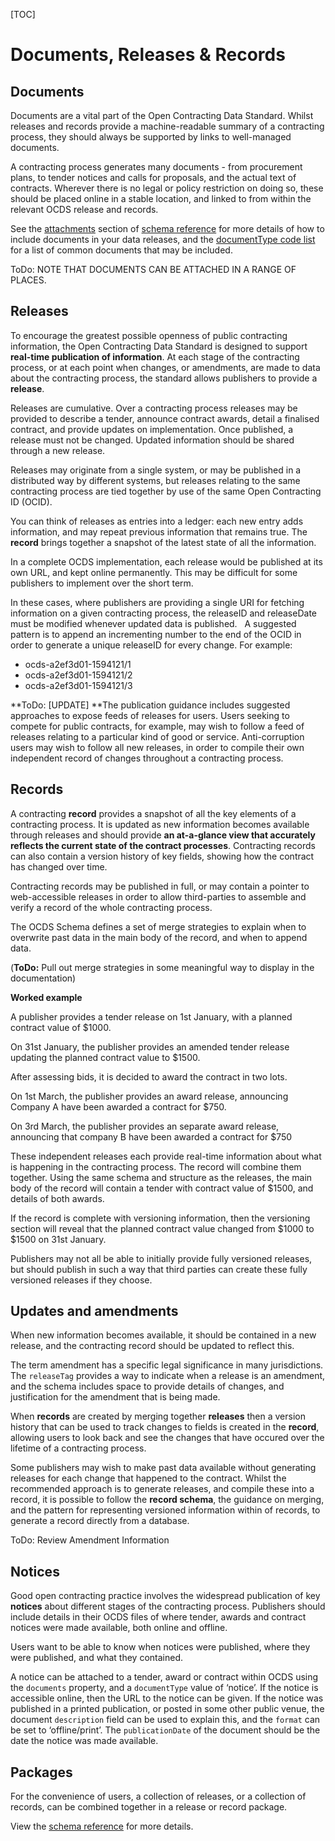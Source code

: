 [TOC]

# Documents, Releases & Records

## Documents

<span class="lead">Documents are a vital part of the Open Contracting Data Standard. Whilst releases and records provide a machine-readable summary of a contracting process, they should always be supported by links to well-managed documents.</span>

A contracting process generates many documents - from procurement plans, to tender notices and calls for proposals, and the actual text of contracts. Wherever there is no legal or policy restriction on doing so, these should be placed online in a stable location, and linked to from within the relevant OCDS release and records. 

See the [attachments](../../schema/reference#attachment) section of [schema reference](../../schema/reference) for more details of how to include documents in your data releases, and the [documentType code list](../../schema/codelists#document-type) for a list of common documents that may be included.

ToDo: NOTE THAT DOCUMENTS CAN BE ATTACHED IN A RANGE OF PLACES.

## Releases

To encourage the greatest possible openness of public contracting information, the Open Contracting Data Standard is designed to support **real-time publication of information**. At each stage of the contracting process, or at each point when changes, or amendments, are made to data about the contracting process, the standard allows publishers to provide a **release**.

Releases are cumulative. Over a contracting process releases may be provided to describe a tender, announce contract awards, detail a finalised contract, and provide updates on implementation. Once published, a release must not be changed. Updated information should be shared through a new release.

Releases may originate from a single system, or may be published in a distributed way by different systems, but releases relating to the same contracting process are tied together by use of the same Open Contracting ID (OCID).

You can think of releases as entries into a ledger: each new entry adds information, and may repeat previous information that remains true. The **record** brings together a snapshot of the latest state of all the information.

<div class="well">
<p>In a complete OCDS implementation, each release would be published at its own URL, and kept online permanently. This may be difficult for some publishers to implement over the short term.
</p>
<p>
In these cases, where publishers are providing a single URI for fetching information on a given contracting process, the releaseID and releaseDate must be modified whenever updated data is published.   A suggested pattern is to append an incrementing number to the end of the OCID in order to generate a unique releaseID for every change. For example:
</p>
<ul>
    <li>ocds-a2ef3d01-1594121/1</li>
    <li>ocds-a2ef3d01-1594121/2</li>
    <li>ocds-a2ef3d01-1594121/3</li>
</ul>
</div>

**ToDo: [UPDATE] **The publication guidance includes suggested approaches to expose feeds of releases for users. Users seeking to compete for public contracts, for example, may wish to follow a feed of releases relating to a particular kind of good or service. Anti-corruption users may wish to follow all new releases, in order to compile their own independent record of changes throughout a contracting process.

## Records

A contracting **record** provides a snapshot of all the key elements of a contracting process. It is updated as new information becomes available through releases and should provide **an at-a-glance view that accurately reflects the current state of the contract processes**. Contracting records can also contain a version history of key fields, showing how the contract has changed over time. 

Contracting records may be published in full, or may contain a pointer to web-accessible releases in order to allow third-parties to assemble and verify a record of the whole contracting process.

The OCDS Schema defines a set of merge strategies to explain when to overwrite past data in the main body of the record, and when to append data.

(**ToDo:** Pull out merge strategies in some meaningful way to display in the documentation)

<div class="well">
<p>
<strong>Worked example</strong>
</p>
<p>
A publisher provides a tender release on 1st January, with a planned contract value of $1000.
</p>
<p>
On 31st January, the publisher provides an amended tender release updating the planned contract value to $1500.
</p>
<p>
After assessing bids, it is decided to award the contract in two lots.
</p>
<p>
On 1st March, the publisher provides an award release, announcing Company A have been awarded a contract for $750.
</p>
<p>
On 3rd March, the publisher provides an separate award release, announcing that company B have been awarded a contract for $750
</p>
<p>
These independent releases each provide real-time information about what is happening in the contracting process. The record will combine them together. Using the same schema and structure as the releases, the main body of the record will contain a tender with contract value of $1500, and details of both awards.
</p>
<p>
If the record is complete with versioning information, then the versioning section will reveal that the planned contract value changed from $1000 to $1500 on 31st January.
</p>
</div>

Publishers may not all be able to initially provide fully versioned releases, but should publish in such a way that third parties can create these fully versioned releases if they choose.

## Updates and amendments

When new information becomes available, it should be contained in a new release, and the contracting record should be updated to reflect this. 

The term amendment has a specific legal significance in many jurisdictions. The ```releaseTag``` provides a way to indicate when a release is an amendment, and the schema includes space to provide details of changes, and justification for the amendment that is being made.

When **records** are created by merging together **releases** then a version history that can be used to track changes to fields is created in the **record**, allowing users to look back and see the changes that have occured over the lifetime of a contracting process. 

<div class="well">
Some publishers may wish to make past data available without generating releases for each change that happened to the contract. Whilst the recommended approach is to generate releases, and compile these into a record, it is possible to follow the <strong>record schema</strong>, the guidance on merging, and the pattern for representing versioned information within of records, to generate a record directly from a database. 
</div>

ToDo: Review Amendment Information

## Notices

Good open contracting practice involves the widespread publication of key **notices** about different stages of the contracting process. Publishers should include details in their OCDS files of where tender, awards and contract notices were made available, both online and offline.

Users want to be able to know when notices were published, where they were published, and what they contained. 

A notice can be attached to a tender, award or contract within OCDS using the ```documents``` property, and a ```documentType``` value of ‘notice’. If the notice is accessible online, then the URL to the notice can be given. If the notice was published in a printed publication, or posted in some other public venue, the document ```description``` field can be used to explain this, and the ```format``` can be set to ‘offline/print’. The ```publicationDate``` of the document should be the date the notice was made available.

## Packages

<span class="lead">For the convenience of users, a collection of releases, or a collection of records, can be combined together in a release or record package.</span>

View the [schema reference](../../schema) for more details. 

